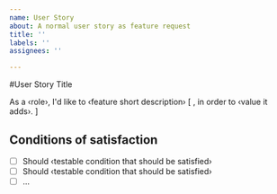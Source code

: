 ```yaml
---
name: User Story
about: A normal user story as feature request
title: ''
labels: ''
assignees: ''

---
```


#User Story Title

As a ‹role›, I'd like to ‹feature short description› [ , in order to ‹value it adds›. ]

## Conditions of satisfaction

- [ ] Should ‹testable condition that should be satisfied›
- [ ] Should ‹testable condition that should be satisfied›
- [ ] …
